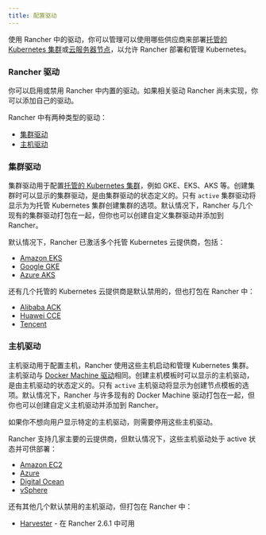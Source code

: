 ```yaml
---
title: 配置驱动
---
```


使用 Rancher 中的驱动，你可以管理可以使用哪些供应商来部署[托管的 Kubernetes 集群](set-up-clusters-from-hosted-kubernetes-providers.md)或[云服务器节点](use-new-nodes-in-an-infra-provider.md)，以允许 Rancher 部署和管理 Kubernetes。

### Rancher 驱动

你可以启用或禁用 Rancher 中内置的驱动。如果相关驱动 Rancher 尚未实现，你可以添加自己的驱动。

Rancher 中有两种类型的驱动：

* [集群驱动](#集群驱动)
* [主机驱动](#主机驱动)

### 集群驱动

集群驱动用于配置[托管的 Kubernetes 集群](set-up-clusters-from-hosted-kubernetes-providers.md)，例如 GKE、EKS、AKS 等。创建集群时可以显示的集群驱动，是由集群驱动的状态定义的。只有 `active` 集群驱动将显示为为托管 Kubernetes 集群创建集群的选项。默认情况下，Rancher 与几个现有的集群驱动打包在一起，但你也可以创建自定义集群驱动并添加到 Rancher。

默认情况下，Rancher 已激活多个托管 Kubernetes 云提供商，包括：

* [Amazon EKS](../how-to-guides/new-user-guides/kubernetes-clusters-in-rancher-setup/set-up-clusters-from-hosted-kubernetes-providers/eks.md)
* [Google GKE](../how-to-guides/new-user-guides/kubernetes-clusters-in-rancher-setup/set-up-clusters-from-hosted-kubernetes-providers/gke.md)
* [Azure AKS](../how-to-guides/new-user-guides/kubernetes-clusters-in-rancher-setup/set-up-clusters-from-hosted-kubernetes-providers/aks.md)

还有几个托管的 Kubernetes 云提供商是默认禁用的，但也打包在 Rancher 中：

* [Alibaba ACK](../how-to-guides/new-user-guides/kubernetes-clusters-in-rancher-setup/set-up-clusters-from-hosted-kubernetes-providers/alibaba.md)
* [Huawei CCE](../how-to-guides/new-user-guides/kubernetes-clusters-in-rancher-setup/set-up-clusters-from-hosted-kubernetes-providers/huawei.md)
* [Tencent](../how-to-guides/new-user-guides/kubernetes-clusters-in-rancher-setup/set-up-clusters-from-hosted-kubernetes-providers/tencent.md)

### 主机驱动

主机驱动用于配置主机，Rancher 使用这些主机启动和管理 Kubernetes 集群。主机驱动与 [Docker Machine 驱动](https://docs.docker.com/machine/drivers/)相同。创建主机模板时可以显示的主机驱动，是由主机驱动的状态定义的。只有 `active` 主机驱动将显示为创建节点模板的选项。默认情况下，Rancher 与许多现有的 Docker Machine 驱动打包在一起，但你也可以创建自定义主机驱动并添加到 Rancher。

如果你不想向用户显示特定的主机驱动，则需要停用这些主机驱动。

Rancher 支持几家主要的云提供商，但默认情况下，这些主机驱动处于 active 状态并可供部署：

* [Amazon EC2](../how-to-guides/new-user-guides/launch-kubernetes-with-rancher/use-new-nodes-in-an-infra-provider/create-an-amazon-ec2-cluster.md)
* [Azure](../how-to-guides/new-user-guides/launch-kubernetes-with-rancher/use-new-nodes-in-an-infra-provider/create-an-azure-cluster.md)
* [Digital Ocean](../how-to-guides/new-user-guides/launch-kubernetes-with-rancher/use-new-nodes-in-an-infra-provider/create-a-digitalocean-cluster.md)
* [vSphere](vsphere.md)

还有其他几个默认禁用的主机驱动，但打包在 Rancher 中：

* [Harvester](../integrations-in-rancher/harvester.md#harvester-主机驱动) - 在 Rancher 2.6.1 中可用
